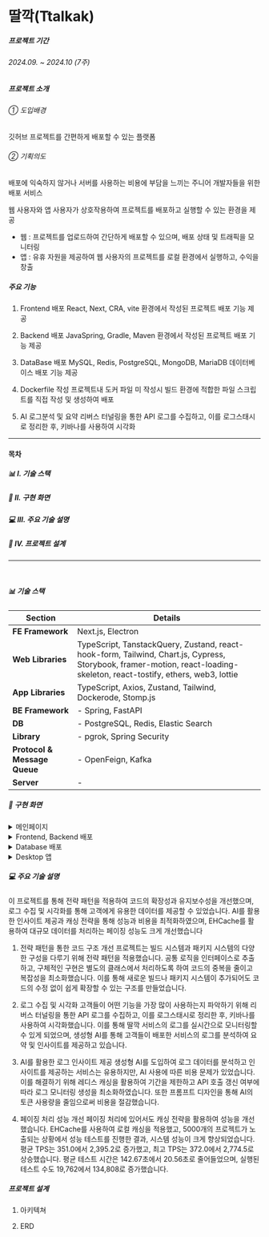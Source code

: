 # 딸깍(Ttalkak) 


##### 프로젝트 기간 
###### 2024.09. ~ 2024.10 (7주)

##### 프로젝트 소개

###### ① 도입배경
깃허브 프로젝트를 간편하게 배포할 수 있는 플랫폼


###### ② 기획의도 

배포에 익숙하지 않거나 서버를 사용하는 비용에 부담을 느끼는 주니어 개발자들을 위한 배포 서비스

웹 사용자와 앱 사용자가 상호작용하여 프로젝트를 배포하고 실행할 수 있는 환경을 제공

- 웹 : 프로젝트를 업로드하여 간단하게 배포할 수 있으며, 배포 상태 및 트래픽을 모니터링
- 앱 : 유휴 자원을 제공하여 웹 사용자의 프로젝트를 로컬 환경에서 실행하고, 수익을 창출




##### 주요 기능

1. Frontend 배포
React, Next, CRA, vite 환경에서 작성된 프로젝트 배포 기능 제공

2. Backend 배포
JavaSpring, Gradle, Maven 환경에서 작성된 프로젝트 배포 기능 제공

3. DataBase 배포 
MySQL, Redis, PostgreSQL, MongoDB, MariaDB 데이터베이스 배포 기능 제공

4. Dockerfile 작성
프로젝트내 도커 파일 미 작성시 빌드 환경에 적합한 파일 스크립트를 직접 작성 및 생성하여 배포

5. AI 로그분석 및 요약
리버스 터널링을 통한 API 로그를 수집하고, 이를 로그스태시로 정리한 후, 키바나를 사용하여 시각화



---

#### 목차


##### 📊 I. 기술 스택

##### 💁 II. 구현 화면

##### 💻 III. 주요 기술 설명

##### 📑 IV. 프로젝트 설계




---

<br/>

##### 📊 기술 스택



| **Section**  | **Details**                                                                                 |
|--------------|----------------------------------------------------------------------------------------------|
| **FE Framework**  | Next.js, Electron                                                                           |
| **Web Libraries** | TypeScript, TanstackQuery, Zustand, react-hook-form, Tailwind, Chart.js, Cypress, Storybook, framer-motion, react-loading-skeleton, react-tostify, ethers, web3, lottie |
| **App Libraries** | TypeScript, Axios, Zustand, Tailwind, Dockerode, Stomp.js                                  |
| **BE Framework**  | - Spring, FastAPI                                                                          |
| **DB**            | -  PostgreSQL, Redis, Elastic Search                                                       |
| **Library**       | - pgrok, Spring Security                                                                   |
| **Protocol & Message Queue** | - OpenFeign, Kafka                                                              |
| **Server**        | -                                                                                          |


##### 💁 구현 화면
<details>
<summary> 메인페이지 </summary>
<div markdown="1">
 메인 이미지 추가

</div>
</details>

<details>
<summary> Frontend, Backend 배포 </summary>
<div markdown="1">
프론트엔드, 백엔드 이미지


</div>
</details>
<details>
<summary> Database 배포</summary>
Database 이미지
</div>
</details>

<details>
<summary>Desktop 앱</summary>
<div markdown="1">
Desktop 이미지
 </div>
</details>

##### 💻 주요 기술 설명 
이 프로젝트를 통해 전략 패턴을 적용하여 코드의 확장성과 유지보수성을 개선했으며, 로그 수집 및 시각화를 통해 고객에게 유용한 데이터를 제공할 수 있었습니다. AI를 활용한 인사이트 제공과 캐싱 전략을 통해 성능과 비용을 최적화하였으며, EHCache를 활용하여 대규모 데이터를 처리하는 페이징 성능도 크게 개선했습니다

1. 전략 패턴을 통한 코드 구조 개선
프로젝트는 빌드 시스템과 패키지 시스템의 다양한 구성을 다루기 위해 전략 패턴을 적용했습니다. 공통 로직을 인터페이스로 추출하고, 구체적인 구현은 별도의 클래스에서 처리하도록 하여 코드의 중복을 줄이고 복잡성을 최소화했습니다. 이를 통해 새로운 빌드나 패키지 시스템이 추가되어도 코드의 수정 없이 쉽게 확장할 수 있는 구조를 만들었습니다.

2. 로그 수집 및 시각화
고객들이 어떤 기능을 가장 많이 사용하는지 파악하기 위해 리버스 터널링을 통한 API 로그를 수집하고, 이를 로그스태시로 정리한 후, 키바나를 사용하여 시각화했습니다. 이를 통해 딸깍 서비스의 로그를 실시간으로 모니터링할 수 있게 되었으며, 생성형 AI를 통해 고객들이 배포한 서비스의 로그를 분석하여 요약 및 인사이트를 제공하고 있습니다.

3. AI를 활용한 로그 인사이트 제공
생성형 AI를 도입하여 로그 데이터를 분석하고 인사이트를 제공하는 서비스는 유용하지만, AI 사용에 따른 비용 문제가 있었습니다. 이를 해결하기 위해 레디스 캐싱을 활용하여 기간을 제한하고 API 호출 갱신 여부에 따라 로그 모니터링 생성을 최소화하였습니다. 또한 프롬프트 디자인을 통해 AI의 토큰 사용량을 줄임으로써 비용을 절감했습니다.

4. 페이징 처리 성능 개선
페이징 처리에 있어서도 캐싱 전략을 활용하여 성능을 개선했습니다. EHCache를 사용하여 로컬 캐싱을 적용했고, 5000개의 프로젝트가 노출되는 상황에서 성능 테스트를 진행한 결과, 시스템 성능이 크게 향상되었습니다. 평균 TPS는 351.0에서 2,395.2로 증가했고, 최고 TPS는 372.0에서 2,774.5로 상승했습니다. 평균 테스트 시간은 142.67초에서 20.56초로 줄어들었으며, 실행된 테스트 수도 19,762에서 134,808로 증가했습니다.


##### 프로젝트 설계
1. 아키텍쳐

2. ERD 

